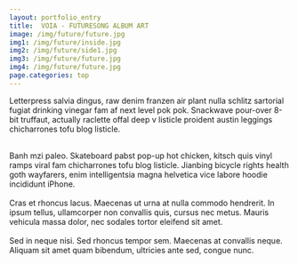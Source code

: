 ```yaml
---
layout: portfolio_entry
title: 	VOIA - FUTURESONG ALBUM ART
image: /img/future/future.jpg
img1: /img/future/inside.jpg
img2: /img/future/side1.jpg
img3: /img/future/future.jpg
img4: /img/future/future.jpg
page.categories: top
---
```



Letterpress salvia dingus, raw denim franzen air plant nulla schlitz sartorial fugiat drinking vinegar fam af next level pok pok. Snackwave pour-over 8-bit truffaut, actually raclette offal deep v listicle proident austin leggings chicharrones tofu blog listicle.<br><br>



<p class="col">
Banh mzi paleo. Skateboard pabst pop-up hot chicken, kitsch quis vinyl ramps viral fam chicharrones tofu blog listicle. Jianbing bicycle rights health goth wayfarers, enim intelligentsia magna helvetica vice labore hoodie incididunt iPhone. <br><br>
	Cras et rhoncus lacus. Maecenas ut urna at nulla commodo hendrerit. In ipsum tellus, ullamcorper non convallis quis, cursus nec metus. Mauris vehicula massa dolor, nec sodales tortor eleifend sit amet. <br><br>
Sed in neque nisi. Sed rhoncus tempor sem. Maecenas at convallis neque. Aliquam sit amet quam bibendum, ultricies ante sed, congue nunc. 
</p>


   <a class="chocolat-image" href="{{ site.baseurl }}{{ page.img1 }}" title="caption image 2">
	<img class="image lazy"  data-original="{{ site.baseurl }}{{ page.img1 }}" > 
    </a>
